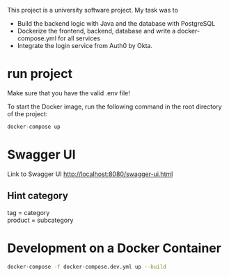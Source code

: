 This project is a university software project. My task was to

* Build the backend logic with Java and the database with PostgreSQL
* Dockerize the frontend, backend, database and write a docker-compose.yml for all services
* Integrate the login service from Auth0 by Okta.

# run project
Make sure that you have the valid .env file!

To start the Docker image, run the following command in the root directory of the project:
```bash
docker-compose up
```

# Swagger UI
Link to Swagger UI
[http://localhost:8080/swagger-ui.html](http://localhost:8080/swagger-ui.html)

## Hint category
tag = category<br>
product = subcategory

# Development on a Docker Container
```bash
docker-compose -f docker-compose.dev.yml up --build
```
